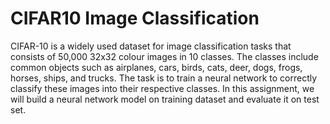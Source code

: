 # CIFAR10 Image Classification
CIFAR-10 is a widely used dataset for image  classification tasks that consists of 50,000 32x32  colour images in 10 classes. The classes include  common objects such as airplanes, cars, birds,  cats, deer, dogs, frogs, horses, ships, and trucks.  The task is to train a neural network to correctly  classify these images into their respective classes.  In this assignment, we will build a neural network  model on training dataset and evaluate it on test  set. 
